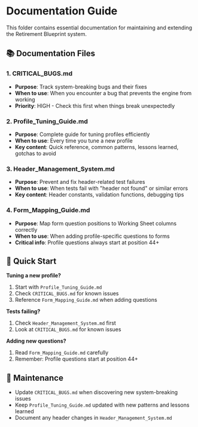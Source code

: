 # Documentation Guide

This folder contains essential documentation for maintaining and extending the Retirement Blueprint system.

## 📚 Documentation Files

### 1. **CRITICAL_BUGS.md**
- **Purpose**: Track system-breaking bugs and their fixes
- **When to use**: When you encounter a bug that prevents the engine from working
- **Priority**: HIGH - Check this first when things break unexpectedly

### 2. **Profile_Tuning_Guide.md** 
- **Purpose**: Complete guide for tuning profiles efficiently
- **When to use**: Every time you tune a new profile
- **Key content**: Quick reference, common patterns, lessons learned, gotchas to avoid

### 3. **Header_Management_System.md**
- **Purpose**: Prevent and fix header-related test failures
- **When to use**: When tests fail with "header not found" or similar errors
- **Key content**: Header constants, validation functions, debugging tips

### 4. **Form_Mapping_Guide.md**
- **Purpose**: Map form question positions to Working Sheet columns correctly
- **When to use**: When adding profile-specific questions to forms
- **Critical info**: Profile questions always start at position 44+

## 🚀 Quick Start

**Tuning a new profile?**
1. Start with `Profile_Tuning_Guide.md`
2. Check `CRITICAL_BUGS.md` for known issues
3. Reference `Form_Mapping_Guide.md` when adding questions

**Tests failing?**
1. Check `Header_Management_System.md` first
2. Look at `CRITICAL_BUGS.md` for known issues

**Adding new questions?**
1. Read `Form_Mapping_Guide.md` carefully
2. Remember: Profile questions start at position 44+

## 📝 Maintenance

- Update `CRITICAL_BUGS.md` when discovering new system-breaking issues
- Keep `Profile_Tuning_Guide.md` updated with new patterns and lessons learned
- Document any header changes in `Header_Management_System.md`